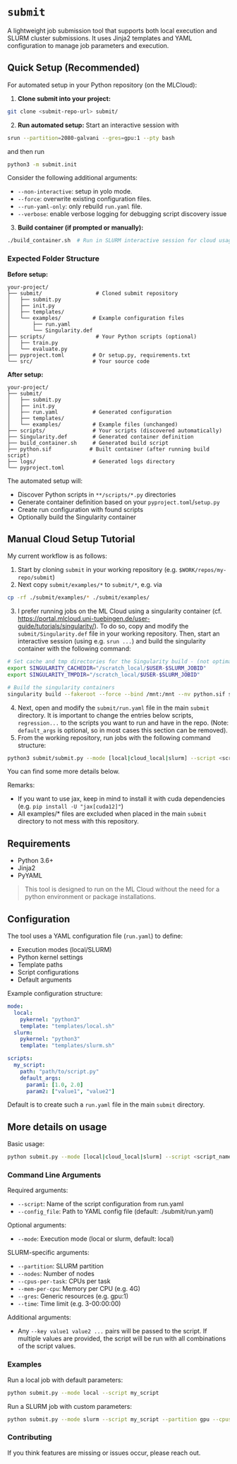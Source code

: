 # `submit`

A lightweight job submission tool that supports both local execution and SLURM cluster submissions. It uses Jinja2 templates and YAML configuration to manage job parameters and execution.

## Quick Setup (Recommended)

For automated setup in your Python repository (on the MLCloud):

1. **Clone submit into your project:**
```bash
git clone <submit-repo-url> submit/
```

2. **Run automated setup:**
Start an interactive session with

```bash
srun --partition=2080-galvani --gres=gpu:1 --pty bash
```

and then run

```bash
python3 -m submit.init
```

Consider the following additional arguments:
- `--non-interactive`: setup in yolo mode.
- `--force`: overwrite existing configuration files.
- `--run-yaml-only`: only rebuild `run.yaml` file.
- `--verbose`: enable verbose logging for debugging script discovery issue 

3. **Build container (if prompted or manually):**
```bash
./build_container.sh  # Run in SLURM interactive session for cloud usage
```

### Expected Folder Structure

**Before setup:**
```
your-project/
├── submit/                 # Cloned submit repository
│   ├── submit.py
│   ├── init.py
│   ├── templates/
│   └── examples/          # Example configuration files
│       ├── run.yaml
│       └── Singularity.def
├── scripts/                # Your Python scripts (optional)
│   ├── train.py
│   └── evaluate.py
├── pyproject.toml         # Or setup.py, requirements.txt
└── src/                   # Your source code
```

**After setup:**
```
your-project/
├── submit/
│   ├── submit.py
│   ├── init.py
│   ├── run.yaml           # Generated configuration
│   ├── templates/
│   └── examples/          # Example files (unchanged)
├── scripts/               # Your scripts (discovered automatically)
├── Singularity.def        # Generated container definition
├── build_container.sh     # Generated build script
├── python.sif            # Built container (after running build script)
├── logs/                  # Generated logs directory
└── pyproject.toml
```

The automated setup will:
- Discover Python scripts in `**/scripts/*.py` directories
- Generate container definition based on your `pyproject.toml`/`setup.py`
- Create run configuration with found scripts
- Optionally build the Singularity container

## Manual Cloud Setup Tutorial

My current workflow is as follows:
1. Start by cloning `submit` in your working repository (e.g. `$WORK/repos/my-repo/submit`) 
2. Next copy `submit/examples/*` to `submit/*`, e.g. via
```bash
cp -rf ./submit/examples/* ./submit/examples/
```
3. I prefer running jobs on the ML Cloud using a singularity container (cf. https://portal.mlcloud.uni-tuebingen.de/user-guide/tutorials/singularity/). To do so, copy and modify the `submit/Singularity.def` file in your working repository. Then, start an interactive session (using e.g. `srun ...`) and build the singularity container with the following command:
```bash
# Set cache and tmp directories for the Singularity build - (not optimal)
export SINGULARITY_CACHEDIR="/scratch_local/$USER-$SLURM_JOBID"
export SINGULARITY_TMPDIR="/scratch_local/$USER-$SLURM_JOBID"

# Build the singularity containers
singularity build --fakeroot --force --bind /mnt:/mnt --nv python.sif submit/Singularity.def
```
4. Next, open and modify the `submit/run.yaml` file in the main `submit` directory. It is important to change the entries below scripts, `regression...` to the scripts you want to run and have in the repo. (Note: `default_args` is optional, so in most cases this section can be removed).
5. From the working repository, run jobs with the following command structure:
```bash
python3 submit/submit.py --mode [local|cloud_local|slurm] --script <script_name> [--slurm_args <slurm_args>] [--script_args <script_args>]
```

You can find some more details below.

Remarks:
- If you want to use jax, keep in mind to install it with cuda dependencies (e.g. `pip install -U "jax[cuda12]"`)
- All examples/* files are excluded when placed in the main `submit` directory to not mess with this repository. 

## Requirements
- Python 3.6+
- Jinja2
- PyYAML

> This tool is designed to run on the ML Cloud without the need for a python environment or package installations.

## Configuration

The tool uses a YAML configuration file (`run.yaml`) to define:
- Execution modes (local/SLURM)
- Python kernel settings
- Template paths
- Script configurations
- Default arguments

Example configuration structure:
```yaml
mode:
  local:
    pykernel: "python3"
    template: "templates/local.sh"
  slurm:
    pykernel: "python3"
    template: "templates/slurm.sh"

scripts:
  my_script:
    path: "path/to/script.py"
    default_args:
      param1: [1.0, 2.0]
      param2: ["value1", "value2"]
```

Default is to create such a `run.yaml` file in the main `submit` directory.

## More details on usage

Basic usage:
```bash
python submit.py --mode [local|cloud_local|slurm] --script <script_name> [--slurm_args <slurm_args>] [--script_args <script_args>]
```

### Command Line Arguments

Required arguments:
- `--script`: Name of the script configuration from run.yaml
- `--config_file`: Path to YAML config file (default: ./submit/run.yaml)

Optional arguments:
- `--mode`: Execution mode (local or slurm, default: local)

SLURM-specific arguments:
- `--partition`: SLURM partition
- `--nodes`: Number of nodes
- `--cpus-per-task`: CPUs per task
- `--mem-per-cpu`: Memory per CPU (e.g. 4G)
- `--gres`: Generic resources (e.g. gpu:1)
- `--time`: Time limit (e.g. 3-00:00:00)

Additional arguments:
- Any `--key value1 value2 ...` pairs will be passed to the script. If multiple values are provided, the script will be run with all combinations of the script values.

### Examples

Run a local job with default parameters:
```bash
python submit.py --mode local --script my_script
```

Run a SLURM job with custom parameters:
```bash
python submit.py --mode slurm --script my_script --partition gpu --cpus-per-task 4 --mem-per-cpu 4G
```

### Contributing

If you think features are missing or issues occur, please reach out.
